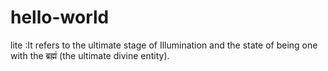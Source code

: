 # hello-world
lite :It refers to the ultimate stage of Illumination and the state of being one with the ब्रह्मं (the ultimate divine entity).
